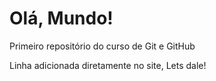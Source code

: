 # Olá, Mundo!
Primeiro repositório do curso de Git e GitHub

Linha adicionada diretamente no site, Lets dale!
